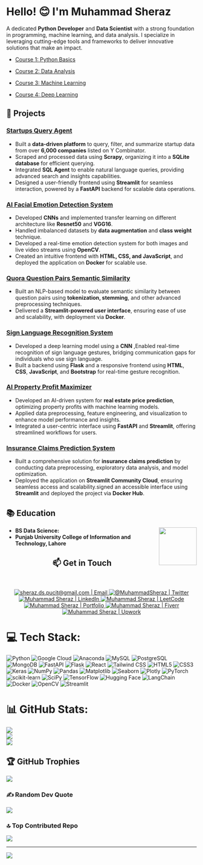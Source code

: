 # Hello! 😊 I'm Muhammad Sheraz

A dedicated **Python Developer** and **Data Scientist** with a strong foundation in programming, machine learning, and data analysis. I specialize in leveraging cutting-edge tools and frameworks to deliver innovative solutions that make an impact.


- [Course 1: Python Basics](https://github.com/username/repo1)  
- [Course 2: Data Analysis](https://github.com/username/repo2)  

- [Course 3: Machine Learning](https://github.com/username/repo3)  
- [Course 4: Deep Learning](https://github.com/username/repo4)  




## 🌱 Projects  

### [Startups Query Agent](https://github.com/Muhammad-Sheraz-ds/Startups_Query_Agent)  
- Built a **data-driven platform** to query, filter, and summarize startup data from over **6,000 companies** listed on Y Combinator.  
- Scraped and processed data using **Scrapy**, organizing it into a **SQLite database** for efficient querying.  
- Integrated **SQL Agent** to enable natural language queries, providing advanced search and insights capabilities.  
- Designed a user-friendly frontend using **Streamlit** for seamless interaction, powered by a **FastAPI** backend for scalable data operations.  

### [AI Facial Emotion Detection System](https://github.com/Muhammad-Sheraz-ds/Emotion-Detection-Using-CNN-and-FER-2013-Dataset)  
- Developed **CNNs** and implemented transfer learning on different architecture like **Resnet50** and **VGG16**.
- Handled imbalanced datasets by **data augmentation** and **class weight** technique.
- Developed a real-time emotion detection system for both images and live video streams using **OpenCV**.  
- Created an intuitive frontend with **HTML, CSS, and JavaScript**, and deployed the application on **Docker** for scalable use.

### [Quora Question Pairs Semantic Similarity](https://github.com/Muhammad-Sheraz-ds/Quora-Question-Pairs)  
- Built an NLP-based model to evaluate semantic similarity between question pairs using **tokenization, stemming**, and other advanced preprocessing techniques.  
- Delivered a **Streamlit-powered user interface**, ensuring ease of use and scalability, with deployment via **Docker**.

### [Sign Language Recognition System](https://github.com/Muhammad-Sheraz-ds/Sign_Language_Recognition.git)

- Developed a deep learning model using a **CNN** ,Enabled real-time recognition of sign language gestures, bridging communication gaps for individuals who use sign language.
- Built a backend using **Flask** and a responsive frontend using **HTML**, **CSS**, **JavaScript**, and **Bootstrap** for real-time gesture recognition.


### [AI Property Profit Maximizer](https://github.com/Muhammad-Sheraz-ds/AI-Property-Profit-Maximizer)  
- Developed an AI-driven system for **real estate price prediction**, optimizing property profits with machine learning models.  
- Applied data preprocessing, feature engineering, and visualization to enhance model performance and insights.
- Integrated a user-centric interface using **FastAPI** and **Streamlit**, offering streamlined workflows for users.  

### [Insurance Claims Prediction System](https://github.com/Muhammad-Sheraz-ds/Predicting-Insurance-Claim)  
- Built a comprehensive solution for **insurance claims prediction** by conducting data preprocessing, exploratory data analysis, and model optimization.  
- Deployed the application on **Streamlit Community Cloud**, ensuring seamless access and scalability.signed an accessible interface using **Streamlit** and deployed the project via **Docker Hub**.





## 📚 Education

<img align="right" width="100" height="100" src="https://upload.wikimedia.org/wikipedia/en/c/c8/University_of_the_Punjab_logo.png">

- **BS Data Science:**
- **Punjab University College of Information and Technology, Lahore**


<div align="center">
  <h2 align="center">📫 Get in Touch</h2>
  
<br/>
<p align="center">
	<a href="mailto:sheraz.ds.pucit@gmail.com">
		<img  alt="sheraz.ds.pucit@gmail.com | Email" src="https://img.shields.io/badge/gmail-%231DA1F2.svg?&style=for-the-badge&logo=gmail&logoColor=white&color=B23121" />
	</a>
	<a href="https://twitter.com/MuhammadSheraz">
		<img alt="@MuhammadSheraz | Twitter" src="https://img.shields.io/badge/twitter-%231DA1F2.svg?&style=for-the-badge&logo=twitter&logoColor=white" />
	</a>
	<a href="https://www.linkedin.com/in/muhammad-sheraz-5b3887242/">
		<img alt="Muhammad Sheraz | LinkedIn"  src="https://img.shields.io/badge/linkedin-%230077B5.svg?&style=for-the-badge&logo=linkedin&logoColor=white" />
	</a>
	<a href="https://leetcode.com/u/MuhammadSheraz/">
		<img alt="Muhammad Sheraz | LeetCode"  src="https://img.shields.io/badge/LeetCode-000000?style=for-the-badge&logo=LeetCode&logoColor=#d16c06" />
	</a>
	<a href="https://sheraz.codeflex.org/">
		<img alt="Muhammad Sheraz | Portfolio"  src="https://img.shields.io/badge/Portfolio-%23000000.svg?style=for-the-badge&logo=internet-explorer&logoColor=white" />
	</a>
	<a href="https://www.fiverr.com/sellers/sherazumarhayat/edit">
		<img alt="Muhammad Sheraz | Fiverr"  src="https://img.shields.io/badge/Fiverr-%232BDE73.svg?style=for-the-badge&logo=fiverr&logoColor=white" />
	</a>
	<a href="https://www.upwork.com/freelancers/~01107342a905d58879">
		<img alt="Muhammad Sheraz | Upwork"  src="https://img.shields.io/badge/Upwork-%23006400.svg?style=for-the-badge&logo=upwork&logoColor=white" />
	</a>
	<br />
</p>
</div>


# 💻 Tech Stack:

![Python](https://img.shields.io/badge/Python-3670A0?style=flat-square&logo=python&logoColor=ffdd54) 
![Google Cloud](https://img.shields.io/badge/Google%20Cloud-%234285F4.svg?style=flat-square&logo=google-cloud&logoColor=white) 
![Anaconda](https://img.shields.io/badge/Anaconda-%2344A833.svg?style=flat-square&logo=anaconda&logoColor=white) 
![MySQL](https://img.shields.io/badge/MySQL-%2300f.svg?style=flat-square&logo=mysql&logoColor=white) 
![PostgreSQL](https://img.shields.io/badge/PostgreSQL-%23316192.svg?style=flat-square&logo=postgresql&logoColor=white) 
![MongoDB](https://img.shields.io/badge/MongoDB-%2347A248.svg?style=flat-square&logo=mongodb&logoColor=white) 
![FastAPI](https://img.shields.io/badge/FastAPI-%23009688.svg?style=flat-square&logo=fastapi&logoColor=white) 
![Flask](https://img.shields.io/badge/Flask-%23000000.svg?style=flat-square&logo=flask&logoColor=white) 
![React](https://img.shields.io/badge/React-%2361DAFB.svg?style=flat-square&logo=react&logoColor=white) 
![Tailwind CSS](https://img.shields.io/badge/Tailwind%20CSS-%2338B2AC.svg?style=flat-square&logo=tailwind-css&logoColor=white) 
![HTML5](https://img.shields.io/badge/HTML5-%23E34F26.svg?style=flat-square&logo=html5&logoColor=white) 
![CSS3](https://img.shields.io/badge/CSS3-%231572B6.svg?style=flat-square&logo=css3&logoColor=white) 
![Keras](https://img.shields.io/badge/Keras-%23D00000.svg?style=flat-square&logo=Keras&logoColor=white) 
![NumPy](https://img.shields.io/badge/NumPy-%23013243.svg?style=flat-square&logo=numpy&logoColor=white) 
![Pandas](https://img.shields.io/badge/Pandas-%23150458.svg?style=flat-square&logo=pandas&logoColor=white) 
![Matplotlib](https://img.shields.io/badge/Matplotlib-%23D67A00.svg?style=flat-square&logo=matplotlib&logoColor=white) 
![Seaborn](https://img.shields.io/badge/Seaborn-%2347A248.svg?style=flat-square&logo=seaborn&logoColor=white) 
![Plotly](https://img.shields.io/badge/Plotly-%233F4F75.svg?style=flat-square&logo=plotly&logoColor=white) 
![PyTorch](https://img.shields.io/badge/PyTorch-%23EE4C2C.svg?style=flat-square&logo=PyTorch&logoColor=white) 
![scikit-learn](https://img.shields.io/badge/scikit--learn-%23F7931E.svg?style=flat-square&logo=scikit-learn&logoColor=white) 
![SciPy](https://img.shields.io/badge/SciPy-%230C55A5.svg?style=flat-square&logo=scipy&logoColor=white) 
![TensorFlow](https://img.shields.io/badge/TensorFlow-%23FF6F00.svg?style=flat-square&logo=TensorFlow&logoColor=white) 
![Hugging Face](https://img.shields.io/badge/Hugging%20Face-%23FFDA44.svg?style=flat-square&logo=hugging-face&logoColor=black) 
![LangChain](https://img.shields.io/badge/LangChain-%23000000.svg?style=flat-square&logoColor=white) 
![Docker](https://img.shields.io/badge/Docker-%230db7ed.svg?style=flat-square&logo=docker&logoColor=white) 
![OpenCV](https://img.shields.io/badge/OpenCV-%235C3EE8.svg?style=flat-square&logo=opencv&logoColor=white) 
![Streamlit](https://img.shields.io/badge/Streamlit-%23FF4B4B.svg?style=flat-square&logo=streamlit&logoColor=white) 
















# 📊 GitHub Stats:
![](https://github-readme-stats.vercel.app/api?username=Muhammad-Sheraz-ds&theme=vue-dark&hide_border=false&include_all_commits=true&count_private=true)<br/>
![](https://github-readme-streak-stats.herokuapp.com/?user=Muhammad-Sheraz-ds&theme=vue-dark&hide_border=false)<br/>
![](https://github-readme-stats.vercel.app/api/top-langs/?username=Muhammad-Sheraz-ds&theme=vue-dark&hide_border=false&include_all_commits=true&count_private=true&layout=compact)

## 🏆 GitHub Trophies
![](https://github-profile-trophy.vercel.app/?username=Muhammad-Sheraz-ds&theme=radical&no-frame=false&no-bg=false&margin-w=4)

### ✍️ Random Dev Quote
![](https://quotes-github-readme.vercel.app/api?type=horizontal&theme=radical)

### 🔝 Top Contributed Repo
![](https://github-contributor-stats.vercel.app/api?username=Muhammad-Sheraz-ds&limit=5&theme=dark&combine_all_yearly_contributions=true)


---
<!-- [![](https://visitcount.itsvg.in/api?id=MuhammadSheraza002&icon=0&color=0)](https://visitcount.itsvg.in) -->
[![](https://visitcount.itsvg.in/api?id=MuhammadSheraza002&label=Profile%20Views&color=1&icon=0&pretty=false)](https://visitcount.itsvg.in)

<!-- Proudly created with GPRM ( https://gprm.itsvg.in ) -->

